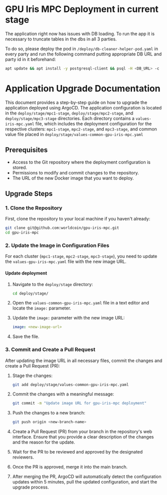 # GPU Iris MPC Deployment in current stage

The application right now has issues with DB loading. To run the app it is necessary to truncate tables in the dbs in all 3 parties.

To do so, please deploy the pod in `/deploy/db-cleaner-helper-pod.yaml` in every party and run the following command putting appropriate DB URL and party id in it beforehand:

```bash
apt update && apt install -y postgresql-client && psql -H <DB_URL> -c 'SET search_path TO "SMPC_stage_{0,1,2}"; TRUNCATE irises, results, sync;'
```

# Application Upgrade Documentation

This document provides a step-by-step guide on how to upgrade the application deployed using ArgoCD. The application configuration is located in the `deploy/stage/mpc1-stage`, `deploy/stage/mpc2-stage`, and `deploy/stage/mpc3-stage` directories. Each directory contains a `values-iris-mpc.yaml` file, which includes the deployment configuration for the respective clusters: `mpc1-stage`, `mpc2-stage`, and `mpc3-stage`, and common value file placed in `deploy/stage/values-common-gpu-iris-mpc.yaml`

## Prerequisites

-  Access to the Git repository where the deployment configuration is stored.
-  Permissions to modify and commit changes to the repository.
-  The URL of the new Docker image that you want to deploy.

## Upgrade Steps

### 1. Clone the Repository

First, clone the repository to your local machine if you haven't already:

```sh
git clone git@github.com:worldcoin/gpu-iris-mpc.git
cd gpu-iris-mpc
```
### 2. Update the Image in Configuration Files

For each cluster (`mpc1-stage`, `mpc2-stage`, `mpc3-stage`), you need to update the `values-gpu-iris-mpc.yaml` file with the new image URL.

#### Update deployment

1. Navigate to the `deploy/stage` directory:

    ```sh
    cd deploy/stage/
    ```

2. Open the `values-common-gpu-iris-mpc.yaml` file in a text editor and locate the `image:` parameter.

3. Update the `image:` parameter with the new image URL:

    ```yaml
    image: <new-image-url>
    ```

4. Save the file.

### 3. Commit and Create a Pull Request

After updating the image URL in all necessary files, commit the changes and create a Pull Request (PR):

1. Stage the changes:

    ```sh
    git add deploy/stage/values-common-gpu-iris-mpc.yaml
    ```

2. Commit the changes with a meaningful message:

    ```sh
    git commit -m "Update image URL for gpu-iris-mpc deployment"
    ```

3. Push the changes to a new branch:

    ```sh
    git push origin <new-branch-name>
    ```

4. Create a Pull Request (PR) from your branch in the repository's web interface. Ensure that you provide a clear description of the changes and the reason for the update.

5. Wait for the PR to be reviewed and approved by the designated reviewers.

6. Once the PR is approved, merge it into the main branch.

7. After merging the PR, ArgoCD will automatically detect the configuration updates within 5 minutes, pull the updated configuration, and start the upgrade process. 
